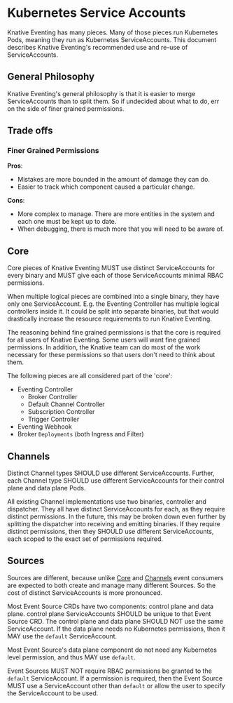 # Kubernetes Service Accounts

Knative Eventing has many pieces. Many of those pieces run Kubernetes Pods,
meaning they run as Kubernetes ServiceAccounts. This document describes
Knative Eventing's recommended use and re-use of ServiceAccounts.

## General Philosophy

Knative Eventing's general philosophy is that it is easier to merge
ServiceAccounts than to split them. So if undecided about what to do, err on
the side of finer grained permissions.
## Trade offs

### Finer Grained Permissions

**Pros**:
- Mistakes are more bounded in the amount of damage they can do.
- Easier to track which component caused a particular change.

**Cons**:
- More complex to manage. There are more entities in the system and each one must be kept up to date.
- When debugging, there is much more that you will need to be aware of.

## Core

Core pieces of Knative Eventing MUST use distinct ServiceAccounts for every
binary and MUST give each of those ServiceAccounts minimal RBAC permissions.

When multiple logical pieces are combined into a single binary, they have only
one ServiceAccount. E.g. the Eventing Controller has multiple logical
controllers inside it. It could be split into separate binaries, but that would
drastically increase the resource requirements to run Knative Eventing.

The reasoning behind fine grained permissions is that the core is required for
all users of Knative Eventing. Some users will want fine grained permissions. In
addition, the Knative team can do most of the work necessary for these
permissions so that users don't need to think about them.

The following pieces are all considered part of the 'core':
- Eventing Controller
    - Broker Controller
    - Default Channel Controller
    - Subscription Controller
    - Trigger Controller
- Eventing Webhook
- Broker `Deployments` (both Ingress and Filter)

## Channels

Distinct Channel types SHOULD use different ServiceAccounts. Further, each Channel type SHOULD
use different ServiceAccounts for their control plane and data plane Pods.

All existing Channel implementations use two binaries, controller and
dispatcher. They all have distinct ServiceAccounts for each, as they require
distinct permissions. In the future, this may be broken down even further by
splitting the dispatcher into receiving and emitting binaries. If they require
distinct permissions, then they SHOULD use different ServiceAccounts, each
scoped to the exact set of permissions required.

## Sources

Sources are different, because unlike [Core](#core) and
[Channels](#channels) event consumers are expected to both create and manage many
different Sources. So the cost of distinct ServiceAccounts is more pronounced.

Most Event Source CRDs have two components: control plane and data plane.
control plane ServiceAccounts SHOULD be unique to that Event Source CRD. The
control plane and data plane SHOULD NOT use the same ServiceAccount. If the
data plane needs no Kubernetes permissions, then it MAY use the `default`
ServiceAccount.

Most Event Source's data plane component do not need any Kubernetes level
permission, and thus MAY use `default`.

Event Sources MUST NOT require RBAC permissions be granted to the `default`
ServiceAccount. If a permission is required, then the Event Source MUST use a
ServiceAccount other than `default` or allow the user to specify the
ServiceAccount to be used.
